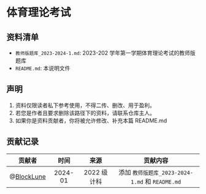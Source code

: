 # 体育理论考试

## 资料清单

- `教师版题库_2023-2024-1.md`: 2023-202 学年第一学期体育理论考试的教师版题库
- `README.md`: 本说明文件

## 声明

1. 资料仅限读者私下参考使用，不得二传、删改、用于盈利。
2. 若您是作者且要求删除该路径下的资料，请联系仓库主人。
3. 如果你是资料贡献者，你将被允许修改、补充本篇 README.md

## 贡献记录

|                   贡献者                   |  时间   |    来源     |                    贡献内容                     |
| :----------------------------------------: | :-----: | :---------: | :---------------------------------------------: |
| @[BlockLune](https://github.com/BlockLune) | 2024-01 | 2022 级计科 | 添加 `教师版题库_2023-2024-1.md` 和 `README.md` |
